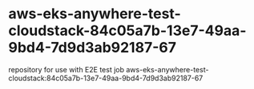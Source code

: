 # aws-eks-anywhere-test-cloudstack-84c05a7b-13e7-49aa-9bd4-7d9d3ab92187-67
repository for use with E2E test job aws-eks-anywhere-test-cloudstack:84c05a7b-13e7-49aa-9bd4-7d9d3ab92187-67
